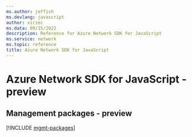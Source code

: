 ```yaml
---
ms.author: jeffish
ms.devlang: javascript
author: xirzec
ms.data: 09/15/2022
description: Reference for Azure Network SDK for JavaScript
ms.service: network
ms.topic: reference
title: Azure Network SDK for JavaScript
---
```

# Azure Network SDK for JavaScript - preview

## Management packages - preview
[!INCLUDE [mgmt-packages](network-mgmt-index.md)]